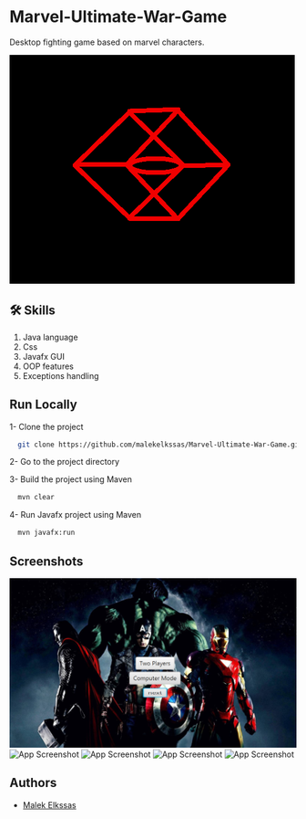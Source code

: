 
# Marvel-Ultimate-War-Game

Desktop fighting game based on marvel characters.


![Logo](https://github.com/malekelkssas/Marvel-Ultimate-War-Game/blob/main/images/logo.png)


## 🛠 Skills
1) Java language
2) Css
3) Javafx GUI
4) OOP features
5) Exceptions handling


## Run Locally

1- Clone the project

```bash
  git clone https://github.com/malekelkssas/Marvel-Ultimate-War-Game.git
```

2- Go to the project directory


3- Build the project using Maven
```bash
  mvn clear
```

4- Run Javafx project using Maven
```bash
  mvn javafx:run
```
## Screenshots

![App Screenshot](https://github.com/malekelkssas/Marvel-Ultimate-War-Game/blob/main/images/screenshots/Screenshot%20(113).png)
![App Screenshot]([https://via.placeholder.com/468x300?text=App+Screenshot+Here](https://github.com/malekelkssas/Marvel-Ultimate-War-Game/blob/main/images/screenshots/Screenshot%20(114).png))
![App Screenshot]([https://via.placeholder.com/468x300?text=App+Screenshot+Here](https://github.com/malekelkssas/Marvel-Ultimate-War-Game/blob/main/images/screenshots/Screenshot%20(115).png))
![App Screenshot]([https://via.placeholder.com/468x300?text=App+Screenshot+Here](https://github.com/malekelkssas/Marvel-Ultimate-War-Game/blob/main/images/screenshots/Screenshot%20(116).png))
![App Screenshot]([https://via.placeholder.com/468x300?text=App+Screenshot+Here](https://github.com/malekelkssas/Marvel-Ultimate-War-Game/blob/main/images/screenshots/Screenshot%20(117).png))

## Authors

- [Malek Elkssas](https://github.com/malekelkssas)


